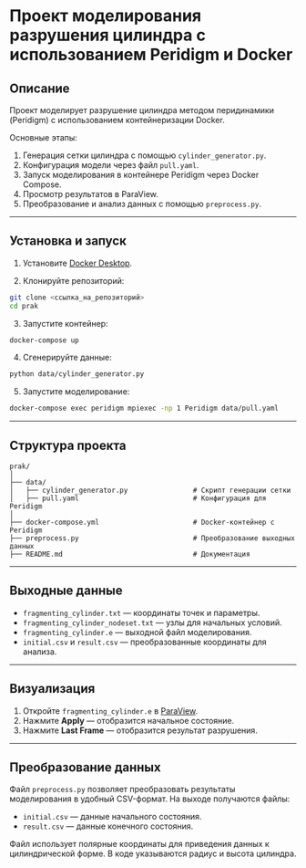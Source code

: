 # Проект моделирования разрушения цилиндра с использованием Peridigm и Docker

## Описание

Проект моделирует разрушение цилиндра методом перидинамики (Peridigm) с использованием контейнеризации Docker.

Основные этапы:
1. Генерация сетки цилиндра с помощью `cylinder_generator.py`.
2. Конфигурация модели через файл `pull.yaml`.
3. Запуск моделирования в контейнере Peridigm через Docker Compose.
4. Просмотр результатов в ParaView.
5. Преобразование и анализ данных с помощью `preprocess.py`.

---

## Установка и запуск

1. Установите [Docker Desktop](https://www.docker.com/products/docker-desktop/).

2. Клонируйте репозиторий:

```bash
git clone <ссылка_на_репозиторий>
cd prak
```

3. Запустите контейнер:

```bash
docker-compose up
```

4. Сгенерируйте данные:

```bash
python data/cylinder_generator.py
```

5. Запустите моделирование:

```bash
docker-compose exec peridigm mpiexec -np 1 Peridigm data/pull.yaml
```

---

## Структура проекта

```
prak/
│
├── data/
│   ├── cylinder_generator.py                # Скрипт генерации сетки
│   ├── pull.yaml                            # Конфигурация для Peridigm
│
├── docker-compose.yml                       # Docker-контейнер с Peridigm
├── preprocess.py                            # Преобразование выходных данных
├── README.md                                # Документация
```

---

## Выходные данные

- `fragmenting_cylinder.txt` — координаты точек и параметры.
- `fragmenting_cylinder_nodeset.txt` — узлы для начальных условий.
- `fragmenting_cylinder.e` — выходной файл моделирования.
- `initial.csv` и `result.csv` — преобразованные координаты для анализа.

---

## Визуализация

1. Откройте `fragmenting_cylinder.e` в [ParaView](https://www.paraview.org/).
2. Нажмите **Apply** — отобразится начальное состояние.
3. Нажмите **Last Frame** — отобразится результат разрушения.

---

## Преобразование данных

Файл `preprocess.py` позволяет преобразовать результаты моделирования в удобный CSV-формат. На выходе получаются файлы:

- `initial.csv` — данные начального состояния.
- `result.csv` — данные конечного состояния.

Файл использует полярные координаты для приведения данных к цилиндрической форме. В коде указываются радиус и высота цилиндра.

